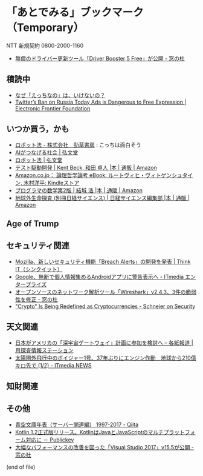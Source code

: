 # 「あとでみる」ブックマーク（Temporary）

NTT 新規契約 0800-2000-1160

- [無償のドライバー更新ツール「Driver Booster 5 Free」が公開 - 窓の杜](https://forest.watch.impress.co.jp/docs/news/1088466.html)

## 積読中

- [なぜ「えっちなの」は、いけないの？](https://www.buzzfeed.com/jp/yuikoabe/why-h-dame?utm_term=.yp5MolZaw#.bn33n60Y9)
- [Twitter’s Ban on Russia Today Ads is Dangerous to Free Expression | Electronic Frontier Foundation](https://www.eff.org/deeplinks/2017/10/twitters-ban-russia-today-ads-dangerous-free-expression)

## いつか買う，かも

- [ロボット法 - 株式会社　勁草書房](http://www.keisoshobo.co.jp/book/b324580.html) : こっちは面白そう
- [AIがつなげる社会 | 弘文堂](http://www.koubundou.co.jp/book/b315740.html)
- [ロボット法 | 弘文堂](http://www.koubundou.co.jp/book/b324653.html)
- [テスト駆動開発 | Kent Beck, 和田 卓人 |本 | 通販 | Amazon](http://www.amazon.co.jp/exec/obidos/ASIN/4274217884/baldandersinf-22/)
- [Amazon.co.jp： 論理哲学論考 eBook: ルートヴィヒ・ヴィトゲンシュタイン, 木村洋平: Kindleストア](https://www.amazon.co.jp/dp/B06ZYR4NJ6/)
- [プログラマの数学第2版 | 結城 浩 |本 | 通販 | Amazon](https://www.amazon.co.jp/exec/obidos/ASIN/4797395451/baldandersinf-22/)
- [地球外生命探査 (別冊日経サイエンス) | 日経サイエンス編集部 |本 | 通販 | Amazon](https://www.amazon.co.jp/dp/4532512239/)

## Age of Trump


## セキュリティ関連

- [Mozilla、新しいセキュリティ機能「Breach Alerts」の開発を発表 | Think IT（シンクイット）](https://thinkit.co.jp/news/bn/13039)
- [Google、無断で個人情報集めるAndroidアプリに警告表示へ - ITmedia エンタープライズ](http://www.itmedia.co.jp/enterprise/articles/1712/04/news053.html)
- [オープンソースのネットワーク解析ツール「Wireshark」v2.4.3、3件の脆弱性を修正 - 窓の杜](https://forest.watch.impress.co.jp/docs/news/1094755.html)
- ["Crypto" Is Being Redefined as Cryptocurrencies - Schneier on Security](https://www.schneier.com/blog/archives/2017/12/crypto_is_being.html)

## 天文関連

- [日本がアメリカの「深宇宙ゲートウェイ」計画に参加を検討へ – 各紙報道  |   月探査情報ステーション](https://moonstation.jp/blog/lunarexp/japan-to-join-deep-space-gateway-anticipating-lunar-exploration-by-japanese-astronauts)
- [太陽圏外飛行中のボイジャー1号、37年ぶりにエンジン作動　地球から210億キロ先で (1/2) - ITmedia NEWS](http://www.itmedia.co.jp/news/articles/1712/05/news099.html)

## 知財関連


## その他

- [青空文庫年表（サーバー関連編） 1997-2017 - Qiita](https://qiita.com/takahashim/items/077a1eeba805c7237cd5)
- [Kotlin 1.2正式版リリース。KotlinはJavaとJavaScriptのマルチプラットフォーム対応に － Publickey](http://www.publickey1.jp/blog/17/kotlin_12kotlinjavajavascript.html)
- [大幅なパフォーマンスの改善を図った「Visual Studio 2017」v15.5が公開 - 窓の杜](https://forest.watch.impress.co.jp/docs/news/1095016.html)

(end of file)
